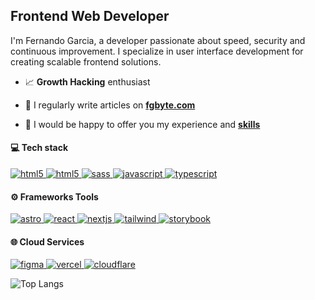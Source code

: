 <h2 align="">Frontend Web Developer</h2>  

I'm Fernando Garcia, a developer passionate about speed, security and continuous improvement. I specialize in user interface development for creating scalable frontend solutions.
  
- 📈  **Growth Hacking**  enthusiast

- 📝 I regularly write articles on **[fgbyte.com](https://fgbyte.com)**

- 🤝 I would be happy to offer you my experience and **[skills](https://fgbyte.com/cv)**


<h4>💻 Tech stack</h4>
<p align="left">
	<a href="https://developer.mozilla.org/es/docs/Web/HTML" target="_blank" rel="noreferrer"> <img src="https://img.shields.io/badge/HTML5-E34F26?logo=html5&logoColor=fff&style=for-the-badge" alt="html5"/> </a>
	<a href="https://developer.mozilla.org/es/docs/Web/CSS" target="_blank" rel="noreferrer"> <img src="https://img.shields.io/badge/CSS3-1572B6?logo=css3&logoColor=fff&style=for-the-badge" alt="html5"/> </a>
	<a href="https://sass-lang.com" target="_blank" rel="noreferrer"> <img src="https://img.shields.io/badge/Sass-C69?logo=sass&logoColor=fff&style=for-the-badge" alt="sass"/> </a>
	<a href="https://javascript.info" target="_blank" rel="noreferrer"> <img src="https://img.shields.io/badge/JavaScript-F7DF1E?logo=javascript&logoColor=000&style=for-the-badge" alt="javascript"/> </a>
	<a href="https://www.typescriptlang.org/" target="_blank" rel="noreferrer"> <img src="https://img.shields.io/badge/TypeScript-3178C6?logo=typescript&logoColor=fff&style=for-the-badge" alt="typescript"/> </a>
</p>

<h4>⚙️ Frameworks Tools</h4>
<p align="left">
	<a href="https://astro.build" target="_blank" rel="noreferrer"> <img src="https://img.shields.io/badge/Astro-FF5D01?logo=astro&logoColor=fff&style=for-the-badge" alt="astro"</a>
<!-- 	<a href="https://solidjs.com" target="_blank" rel="noreferrer"> <img src="https://img.shields.io/badge/Solid-2C4F7C?logo=solid&logoColor=fff&style=for-the-badge" alt="solidjs"</a> -->
	<a href="https://react.dev" target="_blank" rel="noreferrer"> <img src="https://img.shields.io/badge/React-61DAFB?logo=react&logoColor=000&style=for-the-badge" alt="react"</a>
	<a href="https://nextjs.org" target="_blank" rel="noreferrer"> <img src="https://img.shields.io/badge/Next.js-000?logo=nextdotjs&logoColor=fff&style=for-the-badge" alt="nextjs"</a>
	<a href="https://tailwindcss.com/" target="_blank" rel="noreferrer"> <img src="https://img.shields.io/badge/Tailwind%20CSS-06B6D4?logo=tailwindcss&logoColor=fff&style=for-the-badge" alt="tailwind"/> </a>
	<a href="https://storybook.js.org/" target="_blank" rel="noreferrer"> <img src="https://img.shields.io/badge/Storybook-FF4785?logo=storybook&logoColor=fff&style=for-the-badge" alt="storybook"/> </a>
 </p>
		
<h4>🌐 Cloud Services</h4>
<p align="left">
	<a href="https://www.figma.com/" target="_blank" rel="noreferrer"> <img src="https://img.shields.io/badge/Figma-F24E1E?logo=figma&logoColor=fff&style=for-the-badge" alt="figma"/> </a>
	<a href="https://www.vercel.com/" target="_blank" rel="noreferrer"> <img src="https://img.shields.io/badge/Vercel-000?logo=vercel&logoColor=fff&style=for-the-badge" alt="vercel"/> </a>
	<a href="https://www.cloudflare.com/" target="_blank" rel="noreferrer"> <img src="https://img.shields.io/badge/Cloudflare-F38020?logo=cloudflare&logoColor=fff&style=for-the-badge" alt="cloudflare"/> </a>
</p>

<!-- ![fgbyte's GitHub stats](https://github-readme-stats.vercel.app/api?username=fgbyte&show_icons=true&theme=transparent) -->
![Top Langs](https://github-readme-stats.vercel.app/api/top-langs/?username=fgbyte&hide_progress=true&theme=transparent)
 
